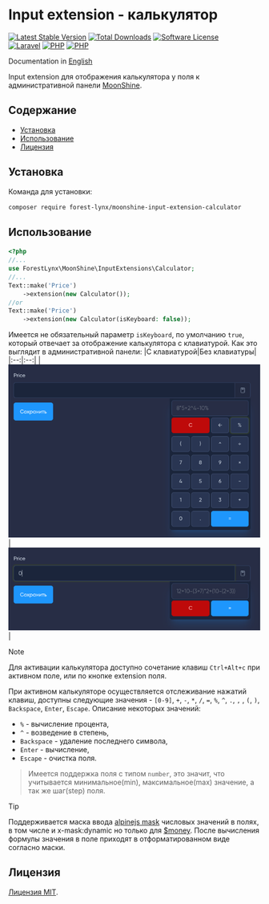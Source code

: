 # Input extension - калькулятор

[![Latest Stable Version](https://img.shields.io/packagist/v/forest-lynx/moonshine-input-extension-calculator)](https://github.com/forest-lynx/moonshine-input-extension-calculator)
[![Total Downloads](https://img.shields.io/packagist/dt/forest-lynx/moonshine-input-extension-calculator)](https://github.com/forest-lynx/moonshine-input-extension-calculator) 
[![Software License](https://img.shields.io/badge/license-MIT-brightgreen.svg)](LICENSE)\
[![Laravel](https://img.shields.io/badge/Laravel-11+-FF2D20?style=for-the-badge&logo=laravel)](Laravel) 
[![PHP](https://img.shields.io/badge/PHP-8.2+-777BB4?style=for-the-badge&logo=php)](PHP) 
[![PHP](https://img.shields.io/badge/Moonshine-2.0+-1B253B?style=for-the-badge)](https://github.com/moonshine-software/moonshine)

Documentation in [English](./doc/README-EN.md)

Input extension для отображения калькулятора у поля к административной панели [MoonShine](https://moonshine-laravel.com/). 

## Содержание
* [Установка](#установка)
* [Использование](#использование)
* [Лицензия](#лицензия)

## Установка
Команда для установки:
```bash
composer require forest-lynx/moonshine-input-extension-calculator
```
## Использование
```php
<?php
//...
use ForestLynx\MoonShine\InputExtensions\Calculator;
//...
Text::make('Price')
    ->extension(new Calculator());
//or
Text::make('Price')
    ->extension(new Calculator(isKeyboard: false));
```
Имеется не обязательный параметр `isKeyboard`, по умолчанию `true`, который отвечает за отображение калькулятора с клавиатурой.
Как это выглядит в административной панели:
|С клавиатурой|Без клавиатуры|
|:--:|:--:|
|![preview](./screenshots/isKeyboard.png)|![edit](./screenshots/noKeyboard.png)|

>[!NOTE]
>Для активации калькулятора доступно сочетание клавиш `Ctrl+Alt+c` при активном поле, или по кнопке extension поля.

При активном калькуляторе осуществляется отслеживание нажатий клавиш, доступны следующие значения - `[0-9]`, `+`, `-`, `*`, `/`, `=`, `%`, `^`, `.`, `,` , `(`, `)`, `Backspace`, `Enter`, `Escape`.
Описание некоторых значений:
- `%` - вычисление процента,
- `^` - возведение в степень,
- `Backspace` - удаление последнего символа,
- `Enter` - вычисление,
- `Escape` - очистка поля.

> Имеется поддержка поля с типом `number`, это значит, что учитывается минимальное(min), максимальное(max) значение, а так же шаг(step) поля.

> [!TIP]
> Поддерживается маска ввода [alpinejs mask](https://alpinejs.dev/plugins/mask) числовых значений в полях, в том числе и x-mask:dynamic но только для [$money](https://alpinejs.dev/plugins/mask#money-inputs). После вычисления формулы значения в поле приходят в отформатированном виде согласно маски.

## Лицензия
[Лицензия MIT](LICENSE).
